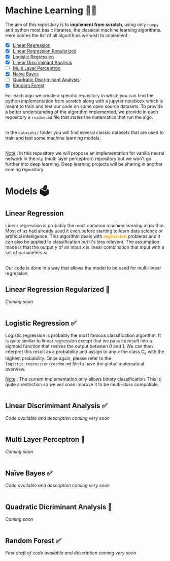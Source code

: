 # Machine Learning 👩‍💻

The aim of this repository is to **implement from scratch**, using only `numpy` and python most basic libraries, the classical machine learning algorithms. Here comes the list of all algorithms we wish to implement : 
- [x] [Linear Regression](linear-regression)
- [x] [Linear Regression Regularized](linear-regression-regularized)
- [x] [Logistic Regression](logistic-regression)
- [x] [Linear Discriminant Analysis](linear-discriminant-analysis)
- [ ] [Multi Layer Perceptron](multi-layer-perceptron)
- [x] [Naïve Bayes](naïve-bayes)
- [ ] [Quadratic Discriminant Analysis](quadratic-discriminant-analysis)
- [x] [Random Forest](random-forest)

For each algo we create a specific repository in which you can find the python implementation from scratch along with a jupyter notebook which is meant to train and test our code on some open source datasets. To provide a better understanding of the algorithm implemented, we provide in each repository a `readme.md` file that states the matematics that run the algo. <br><br>

In the `datasets/` folder you will find several classic datasets that are used to train and test some machine learning models. <br><br>

<ins>Note</ins> : In this repository we will propose an implementation for vanilla neural network in the `mlp` (multi layer perceptron) repository but we won't go further into deep learning. Deep learning projects will be sharing in another coming repository. <br>

# Models 🗳️
## Linear Regression

Linear regression is probably the most common machine learning algorithm. Most of us had already used it even before starting to learn data science or artificial intelligence. This algorithm deals with <font color="orange"> **regression** </font> problems and it can also be applied to classification but it's less relevent. The assumption made is that the output $y$ of an input $x$ is linear combination that input with a set of parameters $\omega$. <br><br>

Our code is done in a way that allows the model to be used for multi-linear regression. <br>

## Linear Regression Regularized 🚧

*Coming soon* <br><br>

## Logistic Regression ✅

Logistic regression is probably the most famous classification algorithm. It is quite similar to linear regression except that we pass its result into a sigmoïd function that resizes the output between 0 and 1. We can then interpret this result as a probability and assign to any $x$ the class $C_k$ with the highest probability. Once again, please refer to the `logistic_regression/readme.md` file to have the global matematical overview. <br>

<ins>Note</ins> : The current implementation only allows binary classification. This is quite a restriction so we will soon improve it to be multi-class compatible. <br><br>

## Linear Discrimimant Analysis ✅

*Code available and description coming very soon* <br><br>

## Multi Layer Perceptron 🚧

*Coming soon* <br><br>

## Naïve Bayes ✅

*Code available and description coming very soon* <br><br>

## Quadratic Dicriminant Analysis 🚧

*Coming soon* <br><br>

## Random Forest ✅

*First draft of code available and description coming very soon* <br><br>
